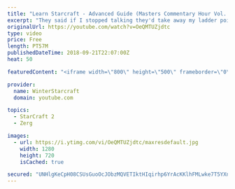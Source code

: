 ```yaml
---
title: "Learn Starcraft - Advanced Guide (Masters Commentary Hour Vol. 1)"
excerpt: "They said if I stopped talking they'd take away my ladder points. Next one I upload will have more terran/toss blame RNGesus."
originalUrl: https://youtube.com/watch?v=OeQMTUZjdtc
type: video
price: Free
length: PT57M
publishedDateTime: 2018-09-21T22:07:00Z
heat: 50

featuredContent: "<iframe width=\"800\" height=\"500\" frameborder=\"0\" src=\"https://www.youtube.com/embed/OeQMTUZjdtc\" allow=\"accelerometer; autoplay; encrypted-media; gyroscope; picture-in-picture\" allowfullscreen></iframe>"

provider:
  name: WinterStarcraft
  domain: youtube.com

topics:
  - StarCraft 2
  - Zerg

images:
  - url: https://i.ytimg.com/vi/OeQMTUZjdtc/maxresdefault.jpg
    width: 1280
    height: 720
    isCached: true

secured: "UNHlgKeCpH08CSUsGuoOcJObzMQVETIktHIqirhp6YrAcKKlhFMLwke7T5YXnqwQ3uaBi6sv1pwpYshRiReNJPPlt6KmpiKkNj1wfOoJoKZANf2muK6lVUJI7zjeyRXO6ztKVzzraBYo48wefAvyOMH5HxhhazLBo35RGu/XwQM0zE8naBb2LPNOnLlrZ7IWEgoY/cUtdS5M9QqMQ/S7tDXW2Qwt6Zxjf7xPyemyO4pjjDHZijT8VXfc3/SYbijLheGbbSFK75HedRXF8iDAQTavF1O/m1pYkoIxAWcaNVi8Mg9OlVL8lStIM4V8EYv81xHlJ2nUy/GgAfT4g9jyEAOn9O3W1zIEkG2N1H7JhTew8GUINGcZO3309iwHQCzTrT3GXeg6gr8nLX1gWti7hMPDjB/x0MEhah/STaM0fQU=;SsBLZHOBoOBDHqReLGXQdQ=="
---
```


